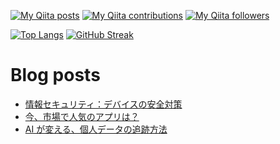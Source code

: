 
[![My Qiita posts](https://qiita-badge.apiapi.app/s/taniguchi-kyoichi/posts.svg)](http://qiita.com/mikkame)
[![My Qiita contributions](https://qiita-badge.apiapi.app/s/taniguchi-kyoichi/contributions.svg)](http://qiita.com/mikkame)
[![My Qiita followers](https://qiita-badge.apiapi.app/s/taniguchi-kyoichi/followers.svg)](http://qiita.com/mikkame)


[![Top Langs](https://github-readme-stats.vercel.app/api/top-langs/?username=kyoichi-taniguchi&theme=dracula)](https://github.com/anuraghazra/github-readme-stats)
[![GitHub Streak](http://github-readme-streak-stats.herokuapp.com?user=kyoichi-taniguchi&theme=dracula&hide_border=true)](https://git.io/streak-stats)

# Blog posts
<!-- BLOG-POST-LIST:START -->
- [情報セキュリティ：デバイスの安全対策](https://www.kyoichitech.com/post/is-the-expensive-screen-replacement-worth-it)
- [今、市場で人気のアプリは？](https://www.kyoichitech.com/post/cheap-and-reliable-check-out-these-sturdy-laptops-under-300)
- [AI が変える、個人データの追跡方法](https://www.kyoichitech.com/post/5-reasons-to-keep-your-landline-phone)
<!-- BLOG-POST-LIST:END -->
